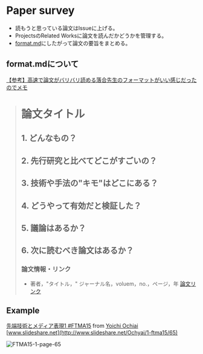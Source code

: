 # Paper survey

* 読もうと思っている論文はIssueに上げる。
* ProjectsのRelated Worksに論文を読んだかどうかを管理する。
* [format.md](https://github.com/shunk031/paper-survey/blob/master/format.md)にしたがって論文の要旨をまとめる。

## format.mdについて

[【参考】高速で論文がバリバリ読める落合先生のフォーマットがいい感じだったのでメモ](http://lafrenze.hatenablog.com/entry/2015/08/04/120205)

> # 論文タイトル
> 
> ## 1. どんなもの？
> 
> ## 2. 先行研究と比べてどこがすごいの？
> 
> ## 3. 技術や手法の"キモ"はどこにある？
> 
> ## 4. どうやって有効だと検証した？
> 
> ## 5. 議論はあるか？
> 
> ## 6. 次に読むべき論文はあるか？
> 
> ### 論文情報・リンク
> 
> * 著者，"タイトル，" ジャーナル名，voluem，no.，ページ，年 [論文リンク]()

## Example

[先端技術とメディア表現1 #FTMA15](http://www.slideshare.net/Ochyai/1-ftma15) from [Yoichi Ochiai](http://www.slideshare.net/Ochyai)  
[www.slideshare.net](http://www.slideshare.net/Ochyai/1-ftma15/65)

![FTMA15-1-page-65](https://raw.githubusercontent.com/shunk031/paper-survey/master/FTMA15-1-page-65.png)
